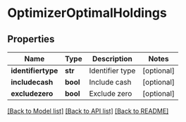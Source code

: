 # OptimizerOptimalHoldings

## Properties
Name | Type | Description | Notes
------------ | ------------- | ------------- | -------------
**identifiertype** | **str** | Identifier type | [optional] 
**includecash** | **bool** | Include cash | [optional] 
**excludezero** | **bool** | Exclude zero | [optional] 

[[Back to Model list]](../README.md#documentation-for-models) [[Back to API list]](../README.md#documentation-for-api-endpoints) [[Back to README]](../README.md)


